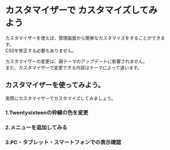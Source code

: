 # カスタマイザーで カスタマイズしてみよう

カスタマイザーを使えば、管理画面から簡単なカスタマイズをすることができます。  
CSSを修正する必要もありません。

カスタマイザーの変更は、親テーマのアップデートに影響されません。  
また、カスタマイザーで変更できる内容はテーマによって違います。

## カスタマイザーを使ってみよう。

実際にカスタマイザーでカスタマイズしてみましょう。

### 1.Twentysixteenの枠線の色を変更

### 2.メニューを追加してみる

### 3.PC・タブレット・スマートフォンでの表示確認
